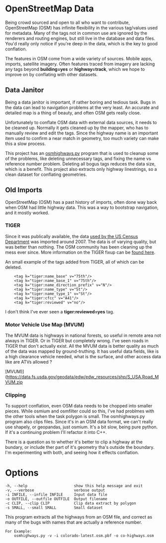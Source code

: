 # OpenStreetMap Data

Being crowd sourced and open to all who want to contribute,
OpenStreetMap (OSM) has infinite flexibility in the various tag/values
used for metadata. Many of the tags not in common use are ignored by
the renderers and routing engines, but still live in the database and
data files. You'd really only notice if you're deep in the data, which
is the key to good conflation.

The features in OSM come from a wide variety of sources. Mobile apps,
imports, satellite imagery. Often features traced from imagery are
lacking any tags beyond __building=yes__ or __highway=track__, which
we hope to improve on by conflating with other datasets.

## Data Janitor

Being a data janitor is important, if rather boring and tedious
task. Bugs in the data can lead to navigation problems at the very
least. An accurate and detailed map is a thing of beauty, and often
OSM gets really close.

Unfortunately to conflate OSM data with external data sources, it
needs to be cleaned up. Normally it gets cleaned up by the mapper, who
has to manually review and edit the tags. Since the highway name is an
important item used to confirm a near match in geometry, too much
variety can make this a slow process.

This project has an
[osmhighways.py](https://github.com/hotosm/osm-merge/blob/main/utilities/osmhighways.py)
program that is used to cleanup some of the problems, like deleting
unnecessary tags, and fixing the name vs reference number
problem. Deleting all bogus tags reduces the data size, which is a
benefit. This project also extracts only highway linestrings, so a
clean dataset for conflating geometries.

## Old Imports

OpenStreetMap (OSM) has a past history of imports, often done way back
when OSM had little highway data. This was a way to bootstrap
navigation, and it mostly worked. 

### TIGER

Since it was publically available, the data [used by the US Census
Department](https://www.census.gov/geographies/mapping-files/time-series/geo/tiger-geodatabase-file.html)
was imported around 2007. The data is of varying quality, but was
better than nothing. The OSM community has been cleaning up the mess
ever since. More information on the TIGER fixup can be [found 
here](https://wiki.openstreetmap.org/wiki/TIGER_fixup).

An small example of the tags added from TIGER, all of which can be
deleted.

		<tag k="tiger:name_base" v="75th"/>
		<tag k="tiger:name_base_1" v="75th"/>
		<tag k="tiger:name_direction_prefix" v="N"/>
		<tag k="tiger:name_type" v="St"/>
		<tag k="tiger:name_type_1" v="St"/>
		<tag k="tiger:cfcc" v="A41"/>
		<tag k="tiger:reviewed" v="no"/>

I don't think I've ever seen a __tiger:reviewed=yes__ tag.

### Motor Vehicle Use Map (MVUM)

The MVUM data is highways in national forests, so useful in remote
area not always in TIGER. Or in TIGER but completely wrong. I've seen
roads in TIGER that don't actually exist. All the MVUM data is better
quality as much of the data was mapped by ground-truthing. It has
useful data fields, like is a high clearance vehicle needed, what is
the surface, and other access data like are ATVs allowed ?

[MVUM)](https://data.fs.usda.gov/geodata/edw/edw_resources/shp/S_USA.Road_MVUM.zip

### Clipping

To support conflation, even OSM data needs to be chopped into smaller
pieces. While osmium and osmfilter could so this, I've had problmes
with the other tools when the task polygon is small. The
osmhighways.py program also clips files. Since it's in an OSM data
format, we can't really use shapely, or geopandas, just osmium. It's a
bit slow, being pure python. If it's a continuing problem I'll
refactor it into C++.

There is a question as to whether it's better to clip a highway at the
bundary, or include ther part of it's geometry tha's outside the
boundary. I'm experimenting with both, and seeing how it effects
conflation.

# Options

	-h, --help                     show this help message and exit
	-v, --verbose                  verbose output
	-i INFILE, --infile INFILE     Input data file
	-o OUTFILE, --outfile OUTFILE  Output filename
	-c CLIP, --clip CLIP           Clip data extract by polygon
	-s SMALL, --small SMALL        Small dataset

This program extracts all the highways from an OSM file, and correct as
many of the bugs with names that are actually a reference number.

    For Example:
        osmhighways.py -v -i colorado-latest.osm.pbf -o co-highways.osm

